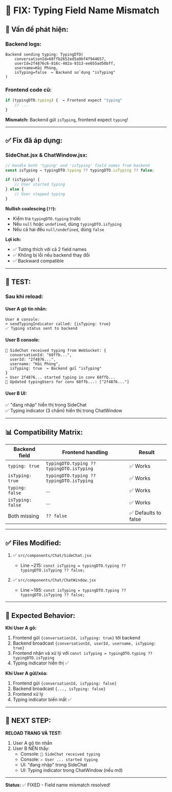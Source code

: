 # 🔧 FIX: Typing Field Name Mismatch

## 🐛 Vấn đề phát hiện:

### Backend logs:
```
Backend sending typing: TypingDTO(
    conversationId=68ffb2652ed5a9bf4f944657, 
    userId=2f4876c6-816c-402a-9313-ee655ad50bff, 
    username=Hải Phùng, 
    isTyping=false  ← Backend sử dụng "isTyping"
)
```

### Frontend code cũ:
```javascript
if (typingDTO.typing) {  ← Frontend expect "typing"
    // ...
}
```

**Mismatch:** Backend gửi `isTyping`, frontend expect `typing`!

---

## ✅ Fix đã áp dụng:

### SideChat.jsx & ChatWindow.jsx:
```javascript
// Handle both 'typing' and 'isTyping' field names from backend
const isTyping = typingDTO.typing ?? typingDTO.isTyping ?? false;

if (isTyping) {
    // User started typing
} else {
    // User stopped typing
}
```

**Nullish coalescing (`??`):**
- Kiểm tra `typingDTO.typing` trước
- Nếu `null` hoặc `undefined`, dùng `typingDTO.isTyping`
- Nếu cả hai đều `null/undefined`, dùng `false`

**Lợi ích:**
- ✅ Tương thích với cả 2 field names
- ✅ Không bị lỗi nếu backend thay đổi
- ✅ Backward compatible

---

## 🧪 TEST:

### Sau khi reload:

#### User A gõ tin nhắn:
```
User A console:
⌨️ sendTypingIndicator called: {isTyping: true}
✅ Typing status sent to backend
```

#### User B console:
```
🎯 SideChat received typing from WebSocket: {
  conversationId: "68ffb...",
  userId: "2f4876...",
  username: "Hải Phùng",
  isTyping: true  ← Backend gửi "isTyping"
}
✍️ User 2f4876... started typing in conv 68ffb...
📝 Updated typingUsers for conv 68ffb...: ["2f4876..."]
```

#### User B UI:
✅ "đang nhập" hiển thị trong SideChat  
✅ Typing indicator (3 chấm) hiển thị trong ChatWindow

---

## 📊 Compatibility Matrix:

| Backend field | Frontend handling | Result |
|---------------|-------------------|--------|
| `typing: true` | `typingDTO.typing ?? typingDTO.isTyping` | ✅ Works |
| `isTyping: true` | `typingDTO.typing ?? typingDTO.isTyping` | ✅ Works |
| `typing: false` | ... | ✅ Works |
| `isTyping: false` | ... | ✅ Works |
| Both missing | `?? false` | ✅ Defaults to false |

---

## ✅ Files Modified:

1. ✅ `src/components/Chat/SideChat.jsx`
   - Line ~215: `const isTyping = typingDTO.typing ?? typingDTO.isTyping ?? false;`

2. ✅ `src/components/Chat/ChatWindow.jsx`
   - Line ~195: `const isTyping = typingDTO.typing ?? typingDTO.isTyping ?? false;`

---

## 🎯 Expected Behavior:

**Khi User A gõ:**
1. Frontend gửi `{conversationId, isTyping: true}` tới backend
2. Backend broadcast `{conversationId, userId, username, isTyping: true}`
3. Frontend nhận và xử lý với `const isTyping = typingDTO.typing ?? typingDTO.isTyping`
4. Typing indicator hiển thị ✅

**Khi User A gửi/xóa:**
1. Frontend gửi `{conversationId, isTyping: false}`
2. Backend broadcast `{..., isTyping: false}`
3. Frontend xử lý
4. Typing indicator biến mất ✅

---

## 🚀 NEXT STEP:

**RELOAD TRANG VÀ TEST:**

1. User A gõ tin nhắn
2. User B NÊN thấy:
   - Console: `🎯 SideChat received typing`
   - Console: `✍️ User ... started typing`
   - UI: "đang nhập" trong SideChat
   - UI: Typing indicator trong ChatWindow (nếu mở)

---

**Status:** ✅ FIXED - Field name mismatch resolved!

